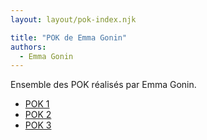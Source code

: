 ```yaml
---
layout: layout/pok-index.njk

title: "POK de Emma Gonin"
authors:
  - Emma Gonin
---
```


Ensemble des POK réalisés par Emma Gonin.

- [POK 1](./temps-1)
- [POK 2](./temps-2)
- [POK 3](./temps-3)
